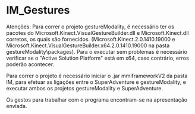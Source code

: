 # IM_Gestures

Atenções:
Para correr o projeto gestureModality, é necessário ter os pacotes do Microsoft.Kinect.VisualGestureBuilder.dll e Microsoft.Kinect.dll corretos, 
os quais são fornecidos. (Microsoft.Kinect.2.0.1410.19000 e Microsoft.Kinect.VisualGestureBuilder.x64.2.0.1410.19000 na pasta gestureModality\packages).
Para o executar sem problemas é necessário verificar se o "Active Solution Platform" está em x64, caso contrário, erros poderão acontecer.

Para correr o projeto é necessário iniciar o .jar mmiframeworkV2 da pasta IM, para efetuar as ligações entre o SuperAdventure e gestureModality, e executar
ambos os projetos gestureModality e SuperAdventure.

Os gestos para trabalhar com o programa encontram-se na apresentação enviada.
